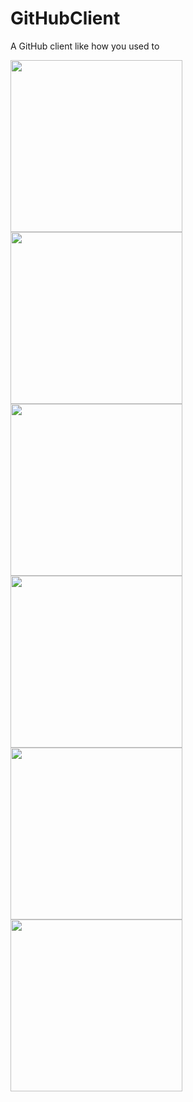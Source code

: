 # GitHubClient

A GitHub client like how you used to

<img src="https://s19.postimg.org/ytaqsiqxv/Screenshot_1519494244.png" width="275px"/>  <img src="https://s19.postimg.org/g0yvoy29f/Screenshot_1519494248.png" width="275px"/>  <img src="https://s19.postimg.org/pliibtzb7/Screenshot_1519494252.png" width="275px"/>  <img src="https://s19.postimg.org/py9wi14qb/Screenshot_1519494261.png" width="275px"/>  <img src="https://s19.postimg.org/mrfcya9yr/Screenshot_1519494264.png" width="275px"/>  <img src="https://s19.postimg.org/e95wtzlgj/Screenshot_1519494271.png" width="275px"/>
